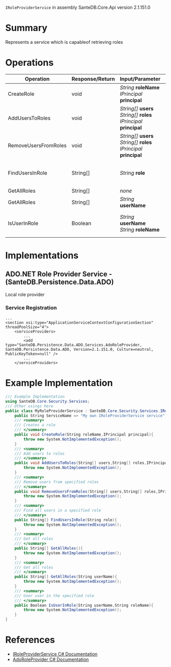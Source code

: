 `IRoleProviderService` in assembly SanteDB.Core.Api version 2.1.151.0

# Summary
Represents a service which is capableof retrieving roles

# Operations

|Operation|Response/Return|Input/Parameter|Description|
|-|-|-|-|
|CreateRole|void|*String* **roleName**<br/>*IPrincipal* **principal**|Creates a role|
|AddUsersToRoles|void|*String[]* **users**<br/>*String[]* **roles**<br/>*IPrincipal* **principal**|Add users to roles|
|RemoveUsersFromRoles|void|*String[]* **users**<br/>*String[]* **roles**<br/>*IPrincipal* **principal**|Remove users from specified roles|
|FindUsersInRole|String[]|*String* **role**|Find all users in a specified role|
|GetAllRoles|String[]|*none*|Get all roles|
|GetAllRoles|String[]|*String* **userName**|Get all roles|
|IsUserInRole|Boolean|*String* **userName**<br/>*String* **roleName**|User user in the specified role|

# Implementations


## ADO.NET Role Provider Service - (SanteDB.Persistence.Data.ADO)
Local role provider

### Service Registration
```markup
...
<section xsi:type="ApplicationServiceContextConfigurationSection" threadPoolSize="4">
	<serviceProviders>
		...
		<add type="SanteDB.Persistence.Data.ADO.Services.AdoRoleProvider, SanteDB.Persistence.Data.ADO, Version=2.1.151.0, Culture=neutral, PublicKeyToken=null" />
		...
	</serviceProviders>
```
# Example Implementation
```csharp
/// Example Implementation
using SanteDB.Core.Security.Services;
/// Other usings here
public class MyRoleProviderService : SanteDB.Core.Security.Services.IRoleProviderService { 
	public String ServiceName => "My own IRoleProviderService service";
	/// <summary>
	/// Creates a role
	/// </summary>
	public void CreateRole(String roleName,IPrincipal principal){
		throw new System.NotImplementedException();
	}
	/// <summary>
	/// Add users to roles
	/// </summary>
	public void AddUsersToRoles(String[] users,String[] roles,IPrincipal principal){
		throw new System.NotImplementedException();
	}
	/// <summary>
	/// Remove users from specified roles
	/// </summary>
	public void RemoveUsersFromRoles(String[] users,String[] roles,IPrincipal principal){
		throw new System.NotImplementedException();
	}
	/// <summary>
	/// Find all users in a specified role
	/// </summary>
	public String[] FindUsersInRole(String role){
		throw new System.NotImplementedException();
	}
	/// <summary>
	/// Get all roles
	/// </summary>
	public String[] GetAllRoles(){
		throw new System.NotImplementedException();
	}
	/// <summary>
	/// Get all roles
	/// </summary>
	public String[] GetAllRoles(String userName){
		throw new System.NotImplementedException();
	}
	/// <summary>
	/// User user in the specified role
	/// </summary>
	public Boolean IsUserInRole(String userName,String roleName){
		throw new System.NotImplementedException();
	}
}
```

# References

* [IRoleProviderService C# Documentation](http://santesuite.org/assets/doc/net/html/T_SanteDB_Core_Security_Services_IRoleProviderService.htm)
* [AdoRoleProvider C# Documentation](http://santesuite.org/assets/doc/net/html/T_SanteDB_Persistence_Data_ADO_Services_AdoRoleProvider.htm)
